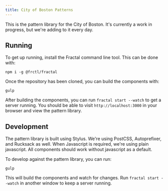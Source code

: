```yaml
---
title: City of Boston Patterns
---
```


This is the pattern library for the City of Boston. It's currently a work in progress, but we're adding to it every day.

## Running

To get up running, install the Fractal command line tool. This can be done with:

`npm i -g @frctl/fractal`

Once the repository has been cloned, you can build the components with:

`gulp`

After building the components, you can run `fractal start --watch` to get a server running. You should be able to visit `http://localhost:3000` in your browser and view the pattern library.

## Development

The pattern library is built using Stylus. We're using PostCSS, Autoprefixer, and Rucksack as well. When Javascript is required, we're using plain javascript. All components should work without javascript as a default.

To develop against the pattern library, you can run:

`gulp`

This will build the components and watch for changes. Run `fractal start --watch` in another window to keep a server running.
